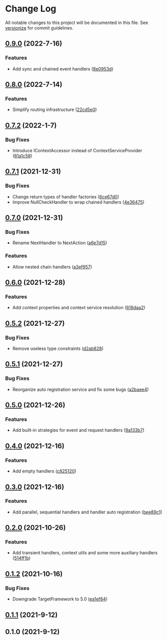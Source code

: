 # Change Log

All notable changes to this project will be documented in this file. See [versionize](https://github.com/saintedlama/versionize) for commit guidelines.

<a name="0.9.0"></a>
## [0.9.0](https://www.github.com/Kantaiko/Routing/releases/tag/v0.9.0) (2022-7-16)

### Features

* Add sync and chained event handlers ([8e0953d](https://www.github.com/Kantaiko/Routing/commit/8e0953d61219712580f52c1cd2121e7011df0986))

<a name="0.8.0"></a>
## [0.8.0](https://www.github.com/Kantaiko/Routing/releases/tag/v0.8.0) (2022-7-14)

### Features

* Simplify routing infrastructure ([22cd5e0](https://www.github.com/Kantaiko/Routing/commit/22cd5e0115aa2c47a56b511ce75c8904c389789b))

<a name="0.7.2"></a>
## [0.7.2](https://www.github.com/Kantaiko/Routing/releases/tag/v0.7.2) (2022-1-7)

### Bug Fixes

* Introduce IContextAccessor instead of ContextServiceProvider ([61a1c58](https://www.github.com/Kantaiko/Routing/commit/61a1c58defc038e6defc646082fb923fcc3fb690))

<a name="0.7.1"></a>
## [0.7.1](https://www.github.com/Kantaiko/Routing/releases/tag/v0.7.1) (2021-12-31)

### Bug Fixes

* Change return types of handler factories ([6ce67d0](https://www.github.com/Kantaiko/Routing/commit/6ce67d0b0b78493901a0b83a8d61d3d039739d5f))
* Improve NullCheckHandler to wrap chained handlers ([4e36475](https://www.github.com/Kantaiko/Routing/commit/4e36475ed0251b9678b8989b602e05b174dac5ee))

<a name="0.7.0"></a>
## [0.7.0](https://www.github.com/Kantaiko/Routing/releases/tag/v0.7.0) (2021-12-31)

### Bug Fixes

* Rename NextHandler to NextAction ([a6e7d15](https://www.github.com/Kantaiko/Routing/commit/a6e7d15adddb2a8bb7caa1894b246d3541bc7139))

### Features

* Allow nested chain handlers ([a3ef957](https://www.github.com/Kantaiko/Routing/commit/a3ef95761a2d434a7694fcf87cdc90d5b5978ad8))

<a name="0.6.0"></a>
## [0.6.0](https://www.github.com/Kantaiko/Routing/releases/tag/v0.6.0) (2021-12-28)

### Features

* Add context properties and context service resolution ([618daa2](https://www.github.com/Kantaiko/Routing/commit/618daa24c1ae62b63a37acd80d588c62c5fbbe2f))

<a name="0.5.2"></a>
## [0.5.2](https://www.github.com/Kantaiko/Routing/releases/tag/v0.5.2) (2021-12-27)

### Bug Fixes

* Remove useless type constraints ([d2ab828](https://www.github.com/Kantaiko/Routing/commit/d2ab82814d9bfff19b9337bdb3cfd37b56901e01))

<a name="0.5.1"></a>
## [0.5.1](https://www.github.com/Kantaiko/Routing/releases/tag/v0.5.1) (2021-12-27)

### Bug Fixes

* Reorganize auto registration service and fix some bugs ([a2baee4](https://www.github.com/Kantaiko/Routing/commit/a2baee442d42fce9b76de7f25e563fac82dc2d52))

<a name="0.5.0"></a>
## [0.5.0](https://www.github.com/Kantaiko/Routing/releases/tag/v0.5.0) (2021-12-26)

### Features

* Add built-in strategies for event and request handlers ([9a133b7](https://www.github.com/Kantaiko/Routing/commit/9a133b7e74fb845c8867149f9a042630020073e0))

<a name="0.4.0"></a>
## [0.4.0](https://www.github.com/Kantaiko/Routing/releases/tag/v0.4.0) (2021-12-16)

### Features

* Add empty handlers ([c825120](https://www.github.com/Kantaiko/Routing/commit/c825120fd8ec440bbeebb8a88aa6efb1abae2c6b))

<a name="0.3.0"></a>
## [0.3.0](https://www.github.com/Kantaiko/Routing/releases/tag/v0.3.0) (2021-12-16)

### Features

* Add parallel, sequential handlers and handler auto registration ([bee89c1](https://www.github.com/Kantaiko/Routing/commit/bee89c1f968fc7d78f1d6d2e74a4d1d3200733e5))

<a name="0.2.0"></a>
## [0.2.0](https://www.github.com/Kantaiko/Routing/releases/tag/v0.2.0) (2021-10-26)

### Features

* Add transient handlers, context utils and some more auxiliary handlers ([514ff1b](https://www.github.com/Kantaiko/Routing/commit/514ff1bb9b1f0b8a39901cd8addd031cbb658040))

<a name="0.1.2"></a>
## [0.1.2](https://www.github.com/Kantaiko/Routing/releases/tag/v0.1.2) (2021-10-16)

### Bug Fixes

* Downgrade TargetFramework to 5.0 ([ea1ef84](https://www.github.com/Kantaiko/Routing/commit/ea1ef8411705f5156fa329e772a07d53780e9f92))

<a name="0.1.1"></a>
## [0.1.1](https://www.github.com/Kantaiko/Routing/releases/tag/v0.1.1) (2021-9-12)

<a name="0.1.0"></a>
## 0.1.0 (2021-9-12)

